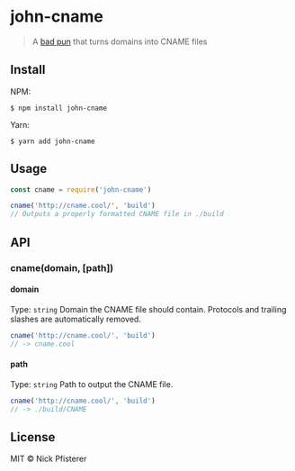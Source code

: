 # john-cname
> A [bad pun](https://youtu.be/ZJZRsawg6nc) that turns domains into CNAME files


## Install
NPM:
```
$ npm install john-cname
```

Yarn:
```
$ yarn add john-cname
```

## Usage
```js
const cname = require('john-cname')

cname('http://cname.cool/', 'build')
// Outputs a properly formatted CNAME file in ./build
```

## API

### cname(domain, [path])

#### domain
Type: `string`
Domain the CNAME file should contain. Protocols and trailing slashes are automatically removed.
```js
cname('http://cname.cool/', 'build')
// -> cname.cool
```

#### path
Type: `string`
Path to output the CNAME file.
```js
cname('http://cname.cool/', 'build')
// -> ./build/CNAME
```

## License
MIT &copy; Nick Pfisterer
